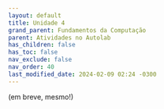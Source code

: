 ```yaml
---
layout: default
title: Unidade 4
grand_parent: Fundamentos da Computação
parent: Atividades no Autolab
has_children: false
has_toc: false
nav_exclude: false
nav_order: 40
last_modified_date: 2024-02-09 02:24 -0300
---
```


(em breve, mesmo!)
